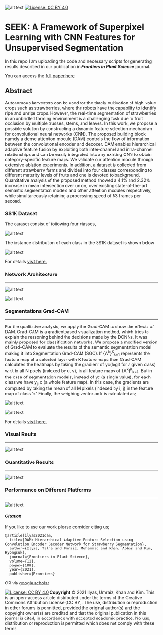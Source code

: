 ![alt text](https://github.com/Mr-TalhaIlyas/DAM-Hierarchical-Adaptive-Feature-Selection-Using-Convolution-Encoder-Decoder-Network-for-Strawberr/blob/master/screens/img0.png)  [![License: CC BY 4.0](https://img.shields.io/badge/License-CC%20BY%204.0-lightgrey.svg)](https://creativecommons.org/licenses/by/4.0/)
# SEEK: A Framework of Superpixel Learning with CNN Features for Unsupervised Segmentation

In this repo I am uploading the code and necessary scripts for generating results described in our publication in  **_Frontiers in Plant Science_** journal.

You can access the [full paper here](https://www.frontiersin.org/articles/10.3389/fpls.2021.591333/full)

## Abstract

Autonomous harvesters can be used for the timely cultivation of high-value crops such as strawberries, where the robots have the capability to identify ripe and unripe crops. However, the real-time segmentation of strawberries in an unbridled farming environment is a challenging task due to fruit occlusion by multiple trusses, stems, and leaves. In this work, we propose a possible solution by constructing a dynamic feature selection mechanism for convolutional neural networks (CNN). The proposed building block namely a dense attention module (DAM) controls the flow of information between the convolutional encoder and decoder. DAM enables hierarchical adaptive feature fusion by exploiting both inter-channel and intra-channel relationships and can be easily integrated into any existing CNN to obtain category-specific feature maps. We validate our attention module through extensive ablation experiments. In addition, a dataset is collected from different strawberry farms and divided into four classes corresponding to different maturity levels of fruits and one is devoted to background. Quantitative analysis of the proposed method showed a 4.1% and 2.32% increase in mean intersection over union, over existing state-of-the-art semantic segmentation models and other attention modules respectively, while simultaneously retaining a processing speed of 53 frames per second.

### SS1K Dataset

The dataset consist of following four classes,

![alt text](https://github.com/Mr-TalhaIlyas/DAM-Hierarchical-Adaptive-Feature-Selection-Using-Convolution-Encoder-Decoder-Network-for-Strawberr/blob/master/screens/img8.png)

The instance distribution of each class in the SS1K dataset is shown below

![alt text](https://github.com/Mr-TalhaIlyas/DAM-Hierarchical-Adaptive-Feature-Selection-Using-Convolution-Encoder-Decoder-Network-for-Strawberr/blob/master/screens/img9.png)

For details [visit here.](https://www.frontiersin.org/articles/10.3389/fpls.2021.591333/full)


### Network Architecture
__________________
![alt text](https://github.com/Mr-TalhaIlyas/DAM-Hierarchical-Adaptive-Feature-Selection-Using-Convolution-Encoder-Decoder-Network-for-Strawberr/blob/master/screens/img2.png)

![alt text](https://github.com/Mr-TalhaIlyas/DAM-Hierarchical-Adaptive-Feature-Selection-Using-Convolution-Encoder-Decoder-Network-for-Strawberr/blob/master/screens/img3.png)

### Segmentations Grad-CAM
__________________
For the qualitative analysis, we apply the Grad-CAM to show the effects of DAM. Grad-CAM is a gradientbased visualization method, which tries to explain the reasoning
behind the decisions made by the DCNNs. It was mainly
proposed for classification networks. We propose a modified
version of Grad-CAM to evaluate the results of the semantic
segmentation model making it into Segmentation Grad-CAM
(SGC). If {A<sup>k</sup>}<sup>K</sup><sub>k=1</sub> represents the feature map of a selected layer
with K feature maps then Grad-CAM calculates the heatmaps by
taking the gradient of yc(logit for a given class) w.r.t to all N pixels
(indexed by u, v), in all feature maps of {A<sup>k</sup>}<sup>K</sup><sub>k=1</sub>. But in the case
of segmentation models, instead of yc (a single value), for each
class we have y<sub>ij</sub> c (a whole feature map). In this case, the gradients
are computed by taking the mean of all M pixels (indexed by i, j)
in the feature map of class ‘c.’ Finally, the weighing vector ac k is
calculated as;

![alt text](https://github.com/Mr-TalhaIlyas/DAM-Hierarchical-Adaptive-Feature-Selection-Using-Convolution-Encoder-Decoder-Network-for-Strawberr/blob/master/screens/img.png)

![alt text](https://github.com/Mr-TalhaIlyas/DAM-Hierarchical-Adaptive-Feature-Selection-Using-Convolution-Encoder-Decoder-Network-for-Strawberr/blob/master/screens/img4.png)

For details [visit here.](https://www.frontiersin.org/articles/10.3389/fpls.2021.591333/full)


### Visual Reults
__________________
![alt text](https://github.com/Mr-TalhaIlyas/DAM-Hierarchical-Adaptive-Feature-Selection-Using-Convolution-Encoder-Decoder-Network-for-Strawberr/blob/master/screens/img6.png)

### Quantitative Results
__________________
![alt text](https://github.com/Mr-TalhaIlyas/DAM-Hierarchical-Adaptive-Feature-Selection-Using-Convolution-Encoder-Decoder-Network-for-Strawberr/blob/master/screens/img5.png)

### Performance on Different Platforms
__________________
![alt text](https://github.com/Mr-TalhaIlyas/DAM-Hierarchical-Adaptive-Feature-Selection-Using-Convolution-Encoder-Decoder-Network-for-Strawberr/blob/master/screens/img7.png)

#### **_Citation_**
If you like to use our work please consider citing us;
```
@article{ilyas2021dam,
  title={DAM: Hierarchical Adaptive Feature Selection using Convolution Encoder Decoder Network for Strawberry Segmentation},
  author={Ilyas, Talha and Umraiz, Muhammad and Khan, Abbas and Kim, Hyongsuk},
  journal={Frontiers in Plant Science},
  volume={12},
  pages={189},
  year={2021},
  publisher={Frontiers}
```
OR via [google scholar](https://scholar.google.com/scholar?cluster=11817317065915208112&hl=en&oi=scholarr)


[![License: CC BY 4.0](https://licensebuttons.net/l/by/4.0/80x15.png)](https://creativecommons.org/licenses/by/4.0/)
**Copyright** © 2021 Ilyas, Umraiz, Khan and Kim. This is an open-access article distributed under the terms of the Creative Commons Attribution License (CC BY). The use, distribution or reproduction in other forums is permitted, provided the original author(s) and the copyright owner(s) are credited and that the original publication in this journal is cited, in accordance with accepted academic practice. No use, distribution or reproduction is permitted which does not comply with these terms.


